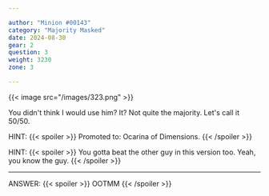 ```yaml
---

author: "Minion #00143"
category: "Majority Masked"
date: 2024-08-30
gear: 2
question: 3
weight: 3230
zone: 3

---
```


{{< image src="/images/323.png" >}}

You didn't think I would use him? It? Not quite the majority. Let's call it 50/50.

HINT: {{< spoiler >}} Promoted to: Ocarina of Dimensions. {{< /spoiler >}}

HINT: {{< spoiler >}} You gotta beat the other guy in this version too. Yeah, you know the guy. {{< /spoiler >}}

---

ANSWER: {{< spoiler >}} OOTMM {{< /spoiler >}}

